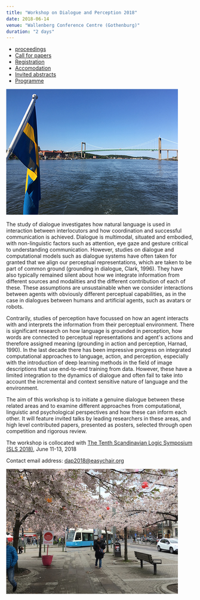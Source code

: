 ```yaml
---
title: "Workshop on Dialogue and Perception 2018"
date: 2018-06-14
venue: "Wallenberg Conference Centre (Gothenburg)"
duration: "2 days"
---
```


* [proceedings](proceedings-of-the-workshop-on-dialogue-and-perception-2018.pdf) 
* [Call for papers](./call)
* [Registration](./registration)
* [Accomodation](./accomodation)
* [Invited abstracts](./invited-abstracts)
* [Programme](./programme)

![Älvsborgsbron](./pics/1691570_alvsborgsbron460pxl.jpg)

The study of dialogue investigates how natural language is used in interaction between interlocutors and how coordination and successful communication is achieved. Dialogue is multimodal, situated and embodied, with non-linguistic factors such as attention, eye gaze and gesture critical to understanding communication. However, studies on dialogue and computational models such as dialogue systems have often taken for granted that we align our perceptual representations, which are taken to be part of common ground (grounding in dialogue, Clark, 1996). They have also typically remained silent about how we integrate information from different sources and modalities and the different contribution of each of these. These assumptions are unsustainable when we consider interactions between agents with obviously different perceptual capabilities, as in the case in dialogues between humans and artificial agents, such as avatars or robots.

Contrarily, studies of perception have focussed on how an agent interacts with and interprets the information from their perceptual environment. There is significant research on how language is grounded in perception, how words are connected to perceptual representations and agent's actions and therefore assigned meaning (grounding in action and perception, Harnad, 1990). In the last decade there has been impressive progress on integrated computational approaches to language, action, and perception, especially with the introduction of deep learning methods in the field of image descriptions that use end-to-end training from data. However, these have a limited integration to the dynamics of dialogue and often fail to take into account the incremental and context sensitive nature of language and the environment.

The aim of this workshop is to initiate a genuine dialogue between these related areas and to examine different approaches from computational, linguistic and psychological perspectives and how these can inform each other. It will feature invited talks by leading researchers in these areas, and high level contributed papers, presented as posters, selected through open competition and rigorous review.

The workshop is collocated with [The Tenth Scandinavian Logic Symposium (SLS 2018)](https://gupea.ub.gu.se/handle/2077/63998), June 11-13, 2018


Contact email address: <dap2018@easychair.org>

![Järntorget](./pics/1686776_hanamijarntorget-460pxl.jpg)
